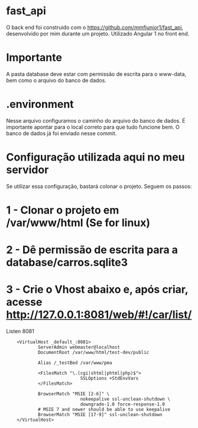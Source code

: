 # fast_api
O back end foi construido com o https://github.com/mmfjunior1/fast_api, desenvolvido por mim durante um projeto.
Utilizado Angular 1 no front end.
# Importante
A pasta database deve estar com permissão de escrita para o www-data, bem como o arquivo do banco de dados.
# .environment
Nesse arquivo configuramos o caminho do arquivo do banco de dados. É importante apontar para o local correto para que tudo funcione bem. O banco de dados já foi enviado nesse commit. 
# Configuração utilizada aqui no meu servidor
Se utilizar essa configuração, bastará colonar o projeto.
Seguem os passos:
# 1 - Clonar o projeto em /var/www/html (Se for linux)
# 2 - Dê permissão de escrita para a database/carros.sqlite3
# 3 - Crie o Vhost abaixo e, após criar, acesse http://127.0.0.1:8081/web/#!/car/list/
Listen 8081

        <VirtualHost _default_:8081>
                ServerAdmin webmaster@localhost
                DocumentRoot /var/www/html/test-dev/public
                
                Alias /_testBed /var/www/pma

                <FilesMatch "\.(cgi|shtml|phtml|php)$">
                                SSLOptions +StdEnvVars
                </FilesMatch>

                BrowserMatch "MSIE [2-6]" \
                                nokeepalive ssl-unclean-shutdown \
                                downgrade-1.0 force-response-1.0
                # MSIE 7 and newer should be able to use keepalive
                BrowserMatch "MSIE [17-9]" ssl-unclean-shutdown
        </VirtualHost>
